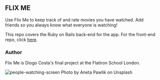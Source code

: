 ## FLIX ME

Use Flix Me to keep track of and rate movies you have watched. Add friends so you always know what everyone is watching!

This repo covers the Ruby on Rails back-end for the app. For the front-end repo, click [here](https://github.com/industriousparadigm/flixme-frontend).

### Author

Flix Me is Diogo Costa's final project at the Flatiron School London.

![people-watching-screen](https://images.unsplash.com/photo-1548095115-45697e222a58?ixlib=rb-1.2.1&ixid=eyJhcHBfaWQiOjEyMDd9&auto=format&fit=crop&w=1955&q=80)
Photo by Aneta Pawlik on Unsplash
